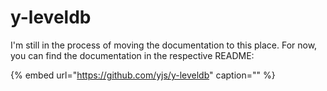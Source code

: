 # y-leveldb

I'm still in the process of moving the documentation to this place. For now, you can find the documentation in the respective README:

{% embed url="https://github.com/yjs/y-leveldb" caption="" %}

